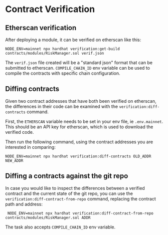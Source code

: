 # Contract Verification

## Etherscan verification

After deploying a module, it can be verified on etherscan like this:

    NODE_ENV=mainnet npx hardhat verification:get-build contracts/modules/RiskManager.sol verif.json

The `verif.json` file created will be a "standard json" format that can be submitted to etherscan. `COMPILE_CHAIN_ID` env variable can be used to compile the contracts with specific chain configuration.

## Diffing contracts

Given two contract addresses that have both been verified on etherscan, the differences in their code can be examined with the `verification:diff-contracts` command.

First, the `ETHERSCAN` variable needs to be set in your env file, ie `.env.mainnet`. This should be an API key for etherscan, which is used to download the verified code.

Then run the following command, using the contract addresses you are interested in comparing:

    NODE_ENV=mainnet npx hardhat verification:diff-contracts OLD_ADDR NEW_ADDR

## Diffing a contracts against the git repo

In case you would like to inspect the differences between a verified contract and the current state of the git repo, you can use the `verification:diff-contract-from-repo` command, replacing the contract path and address:

     NODE_ENV=mainnet npx hardhat verification:diff-contract-from-repo contracts/modules/RiskManager.sol ADDR

The task also accepts `COMPILE_CHAIN_ID` env variable.
